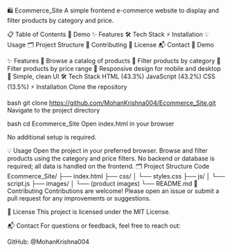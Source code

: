 🛍️ Ecommerce_Site
A simple frontend e-commerce website to display and filter products by category and price.

📋 Table of Contents
🚀 Demo
✨ Features
🛠️ Tech Stack
⚡ Installation
💡 Usage
🗂️ Project Structure
🤝 Contributing
📝 License
📬 Contact
🚀 Demo
<!-- Optionally add a link to a live demo or screenshots here --> <!-- [View Live Demo](https://your-live-demo-link.com) -->
✨ Features
🛒 Browse a catalog of products
🔎 Filter products by category
💸 Filter products by price range
📱 Responsive design for mobile and desktop
🎨 Simple, clean UI
🛠️ Tech Stack
HTML (43.3%)
JavaScript (43.2%)
CSS (13.5%)
⚡ Installation
Clone the repository

bash
git clone https://github.com/MohanKrishna004/Ecommerce_Site.git
Navigate to the project directory

bash
cd Ecommerce_Site
Open index.html in your browser

No additional setup is required.

💡 Usage
Open the project in your preferred browser.
Browse and filter products using the category and price filters.
No backend or database is required; all data is handled on the frontend.
🗂️ Project Structure
Code
Ecommerce_Site/
├── index.html
├── css/
│   └── styles.css
├── js/
│   └── script.js
├── images/
│   └── (product images)
└── README.md
🤝 Contributing
Contributions are welcome! Please open an issue or submit a pull request for any improvements or suggestions.

📝 License
This project is licensed under the MIT License.

📬 Contact
For questions or feedback, feel free to reach out:

GitHub: @MohanKrishna004
